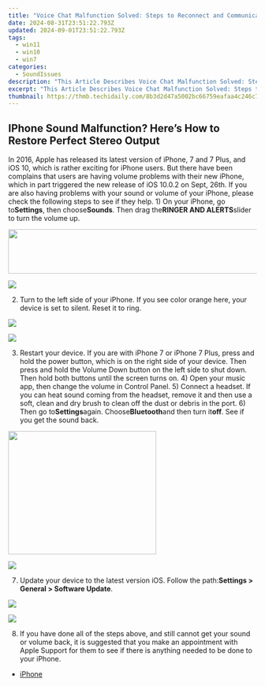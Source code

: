 ```yaml
---
title: "Voice Chat Malfunction Solved: Steps to Reconnect and Communicate Effectively in Call of Duty Modern Warfare"
date: 2024-08-31T23:51:22.793Z
updated: 2024-09-01T23:51:22.793Z
tags:
  - win11
  - win10
  - win7
categories:
  - SoundIssues
description: "This Article Describes Voice Chat Malfunction Solved: Steps to Reconnect and Communicate Effectively in Call of Duty Modern Warfare"
excerpt: "This Article Describes Voice Chat Malfunction Solved: Steps to Reconnect and Communicate Effectively in Call of Duty Modern Warfare"
thumbnail: https://thmb.techidaily.com/8b3d2d47a5002bc66759eafaa4c246c7aaef6efd4d358641ba5470b5ab5b74e3.jpg
---
```


## IPhone Sound Malfunction? Here’s How to Restore Perfect Stereo Output

In 2016, Apple has released its latest version of iPhone, 7 and 7 Plus, and iOS 10, which is rather exciting for iPhone users. But there have been complains that users are having volume problems with their new iPhone, which in part triggered the new release of iOS 10.0.2 on Sept, 26th. If you are also having problems with your sound or volume of your iPhone, please check the following steps to see if they help. 1) On your iPhone, go to**Settings**, then choose**Sounds**. Then drag the**RINGER AND ALERTS**slider to turn the volume up.

<!-- affiliate ads begin -->
<a href="https://arkmc.pxf.io/c/5597632/427477/5172" target="_top" id="427477"><img src="//a.impactradius-go.com/display-ad/5172-427477" border="0" alt="" width="728" height="90"/></a><img height="0" width="0" src="https://arkmc.pxf.io/i/5597632/427477/5172" style="position:absolute;visibility:hidden;" border="0" />
<!-- affiliate ads end -->
![](https://images.drivereasy.com/wp-content/uploads/2017/01/img_58817e519c6b8.jpg)

2) Turn to the left side of your iPhone. If you see color orange here, your device is set to silent. Reset it to ring.

<!-- affiliate ads begin -->
<a href="https://secure.2checkout.com/order/checkout.php?PRODS=32667153&QTY=1&AFFILIATE=108875&CART=1"><img src="https://www.coolmuster.com/uploads/image/20201228/feature02.png" border="0"></a>
<!-- affiliate ads end -->
![](https://images.drivereasy.com/wp-content/uploads/2017/01/img_58817feba4ba6.jpg)

3) Restart your device. If you are with iPhone 7 or iPhone 7 Plus, press and hold the power button, which is on the right side of your device. Then press and hold the Volume Down button on the left side to shut down. Then hold both buttons until the screen turns on. 4) Open your music app, then change the volume in Control Panel. 5) Connect a headset. If you can heat sound coming from the headset, remove it and then use a soft, clean and dry brush to clean off the dust or debris in the port. 6) Then go to**Settings**again. Choose**Bluetooth**and then turn it**off**. See if you get the sound back.

<!-- affiliate ads begin -->
<a href="https://printrendy.pxf.io/c/5597632/1453721/17020" target="_top" id="1453721"><img src="//a.impactradius-go.com/display-ad/17020-1453721" border="0" alt="" width="300" height="250"/></a><img height="0" width="0" src="https://imp.pxf.io/i/5597632/1453721/17020" style="position:absolute;visibility:hidden;" border="0" />
<!-- affiliate ads end -->
![](https://images.drivereasy.com/wp-content/uploads/2017/01/img_58818c74eec89.jpg)

7) Update your device to the latest version iOS. Follow the path:**Settings > General > Software Update**.

<!-- affiliate ads begin -->
<a href="https://shop.mondly.com/affiliate.php?ACCOUNT=ATISTUDI&AFFILIATE=108875&PATH=https%3A%2F%2Fwww.mondly.com%3FAFFILIATE%3D108875%26RESOURCE%3D%2BEducational%2B970x90%2B"><img src="https://secure.avangate.com/images/merchant/69c418c33ec2e1a4267fa9bb77fa1428/educational-970x90.gif" border="0"></a>
<!-- affiliate ads end -->
![](https://images.drivereasy.com/wp-content/uploads/2017/01/img_58818d133fc00.jpg)

8) If you have done all of the steps above, and still cannot get your sound or volume back, it is suggested that you make an appointment with Apple Support for them to see if there is anything needed to be done to your iPhone.

* [iPhone](https://tools.techidaily.com/drivereasy/download/)

<ins class="adsbygoogle"
     style="display:block"
     data-ad-format="autorelaxed"
     data-ad-client="ca-pub-7571918770474297"
     data-ad-slot="1223367746"></ins>



<ins class="adsbygoogle"
     style="display:block"
     data-ad-client="ca-pub-7571918770474297"
     data-ad-slot="8358498916"
     data-ad-format="auto"
     data-full-width-responsive="true"></ins>



